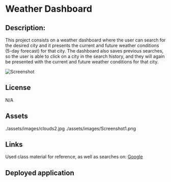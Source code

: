 # Weather Dashboard

## Description:
This project consists on a weather dashboard where the user can search for the desired city and it presents the current and future weather conditions (5-day forecast) for that city. The dashboard also saves previous searches, so the user is able to click on a city in the search history, and they will again be presented with the current and future weather conditions for that city.


![Screenshot](./assets/images/Screenshot%202023-06-23%20at%205.40.07%20PM.png)

## License
N/A

## Assets
./assets/images/clouds2.jpg
./assets/images/Screenshot1.png

## Links
Used class material for reference, as well as searches on: [Google](https://www.google.com)

## Deployed application